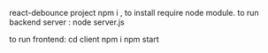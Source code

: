 react-debounce project
npm i , to install require node module.
to run backend server : node server.js

to run frontend:
cd client
npm i
npm start